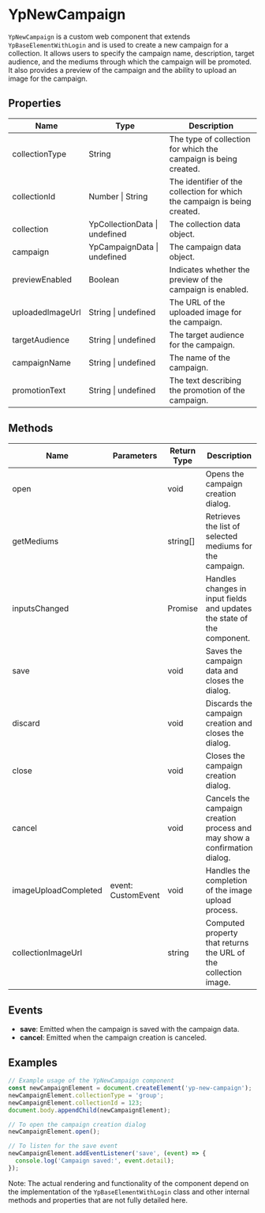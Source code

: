 # YpNewCampaign

`YpNewCampaign` is a custom web component that extends `YpBaseElementWithLogin` and is used to create a new campaign for a collection. It allows users to specify the campaign name, description, target audience, and the mediums through which the campaign will be promoted. It also provides a preview of the campaign and the ability to upload an image for the campaign.

## Properties

| Name              | Type                      | Description                                                                 |
|-------------------|---------------------------|-----------------------------------------------------------------------------|
| collectionType    | String                    | The type of collection for which the campaign is being created.             |
| collectionId      | Number \| String          | The identifier of the collection for which the campaign is being created.   |
| collection        | YpCollectionData \| undefined | The collection data object.                                                |
| campaign          | YpCampaignData \| undefined   | The campaign data object.                                                  |
| previewEnabled    | Boolean                   | Indicates whether the preview of the campaign is enabled.                   |
| uploadedImageUrl  | String \| undefined       | The URL of the uploaded image for the campaign.                             |
| targetAudience    | String \| undefined       | The target audience for the campaign.                                       |
| campaignName      | String \| undefined       | The name of the campaign.                                                   |
| promotionText     | String \| undefined       | The text describing the promotion of the campaign.                          |

## Methods

| Name            | Parameters | Return Type | Description                                                                 |
|-----------------|------------|-------------|-----------------------------------------------------------------------------|
| open            |            | void        | Opens the campaign creation dialog.                                         |
| getMediums      |            | string[]    | Retrieves the list of selected mediums for the campaign.                    |
| inputsChanged   |            | Promise<void> | Handles changes in input fields and updates the state of the component.    |
| save            |            | void        | Saves the campaign data and closes the dialog.                              |
| discard         |            | void        | Discards the campaign creation and closes the dialog.                       |
| close           |            | void        | Closes the campaign creation dialog.                                        |
| cancel          |            | void        | Cancels the campaign creation process and may show a confirmation dialog.   |
| imageUploadCompleted | event: CustomEvent | void | Handles the completion of the image upload process.                        |
| collectionImageUrl |            | string      | Computed property that returns the URL of the collection image.             |

## Events

- **save**: Emitted when the campaign is saved with the campaign data.
- **cancel**: Emitted when the campaign creation is canceled.

## Examples

```typescript
// Example usage of the YpNewCampaign component
const newCampaignElement = document.createElement('yp-new-campaign');
newCampaignElement.collectionType = 'group';
newCampaignElement.collectionId = 123;
document.body.appendChild(newCampaignElement);

// To open the campaign creation dialog
newCampaignElement.open();

// To listen for the save event
newCampaignElement.addEventListener('save', (event) => {
  console.log('Campaign saved:', event.detail);
});
```

Note: The actual rendering and functionality of the component depend on the implementation of the `YpBaseElementWithLogin` class and other internal methods and properties that are not fully detailed here.